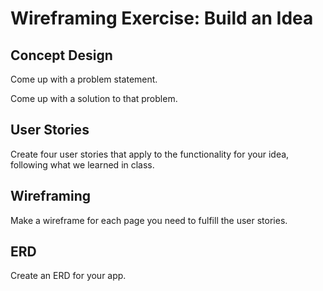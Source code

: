 # Wireframing Exercise: Build an Idea

## Concept Design

Come up with a problem statement.

Come up with a solution to that problem.

## User Stories

Create four user stories that apply to the functionality for your idea, following what we learned in class.

## Wireframing

Make a wireframe for each page you need to fulfill the user stories.

## ERD

Create an ERD for your app.

